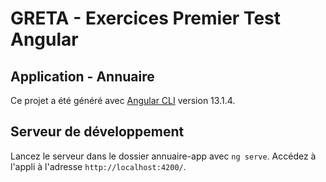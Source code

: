 # GRETA - Exercices Premier Test Angular
## Application - Annuaire

Ce projet a été généré avec [Angular CLI](https://github.com/angular/angular-cli) version 13.1.4.

## Serveur de développement

Lancez le serveur dans le dossier annuaire-app avec `ng serve`. Accédez à l'appli à l'adresse `http://localhost:4200/`.
